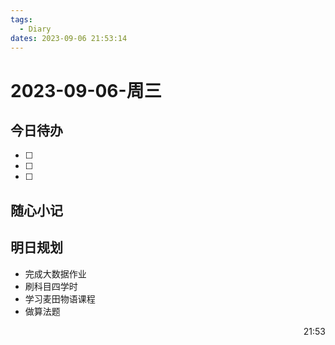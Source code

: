 ```yaml
---
tags:
  - Diary
dates: 2023-09-06 21:53:14
---
```

# 2023-09-06-周三

## 今日待办

- [ ] 
- [ ] 
- [ ] 

## 随心小记


## 明日规划

- 完成大数据作业
- 刷科目四学时
- 学习麦田物语课程
- 做算法题

<p align="right">21:53<p/>
